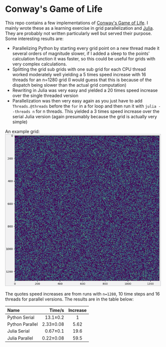 # Conway's Game of Life

This repo contains a few implementations of [Conway's Game of Life](https://www.wikiwand.com/en/Conway%27s_Game_of_Life). I mainly wrote these as a learning exercise in grid parallelization and [Julia](https://julialang.org/). They are probably not written particularly well but served their purpose. Some interesting results are:
- Parallelizing Python by starting every grid point on a new thread made it several orders of magnitude slower, if I added a sleep to the points' calculation function it was faster, so this could be useful for grids with very complex calculations.
- Splitting the grid sub grids with one sub grid for each CPU thread worked moderately well yielding a 5 times speed increase with 16 threads for an n=1280 grid (I would guess that this is because of the dispatch being slower than the actual grid computation)
- Rewriting in Julia was very easy and yielded a 20 times speed increase over the single threaded version
- Parallelization was then very easy again as you just have to add `Threads.@threads` before the `for` in a for loop and then run it with `julia --threads n` for n threads. This yielded a 3 times speed increase over the serial Julia version (again presumably because the grid is actually very simple)

An example grid:
![Example grid (looks kind of like CMB)](example.png)

The quotes speed increases are from runs with `n=1280`, 10 time steps and 16 threads for parallel versions. The results are in the table below:

|Name|Time/s|Increase|
|:--- | ---: | :---:|
|Python Serial| 13.1±0.2|1|
|Python Parallel|2.33±0.08|5.62|
|Julia Serial|0.67±0.1|19.6|
|Julia Parallel|0.22±0.08|59.5|